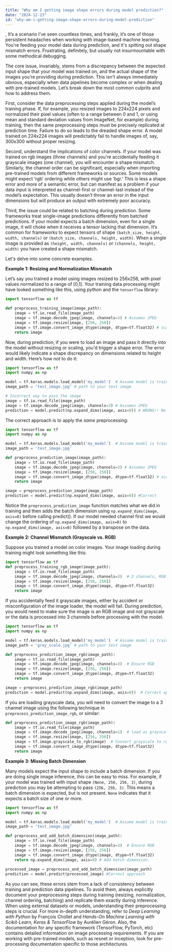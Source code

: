 ```yaml
---
title: "Why am I getting image shape errors during model prediction?"
date: "2024-12-23"
id: "why-am-i-getting-image-shape-errors-during-model-prediction"
---
```


,  It’s a scenario I’ve seen countless times, and frankly, it’s one of those persistent headaches when working with image-based machine learning. You're feeding your model data during prediction, and it's spitting out shape mismatch errors. Frustrating, definitely, but usually not insurmountable with some methodical debugging.

The core issue, invariably, stems from a discrepancy between the expected input shape that your model was trained on, and the actual shape of the images you’re providing during prediction. This isn't always immediately obvious, especially when data pipelines become complex or when dealing with pre-trained models. Let’s break down the most common culprits and how to address them.

First, consider the data preprocessing steps applied during the model’s training phase. If, for example, you resized images to 224x224 pixels and normalized their pixel values (often to a range between 0 and 1, or using mean and standard deviation values from ImageNet, for example) during training, then the same preprocessing steps must be precisely replicated at prediction time. Failure to do so leads to the dreaded shape error. A model trained on 224x224 images will predictably fail to handle images of, say, 300x300 without proper resizing.

Second, understand the implications of color channels. If your model was trained on rgb images (three channels) and you're accidentally feeding it grayscale images (one channel), you will encounter a shape mismatch. Similarly, the channel order can be significant, especially when importing pre-trained models from different frameworks or sources. Some models might expect ‘rgb’ ordering while others might use ‘bgr.’ This is less a shape error and more of a semantic error, but can manifest as a problem if your data input is interpreted as channel-first or channel-last instead of the model’s expectation. This usually doesn't throw an error in the input dimensions but will produce an output with extremely poor accuracy.

Third, the issue could be related to batching during prediction. Some frameworks treat single-image predictions differently from batched predictions. If your model expects a batch dimension, even for a single image, it will choke when it receives a tensor lacking that dimension. It’s common for frameworks to expect tensors of shape `(batch_size, height, width, channels)` or `(batch_size, channels, height, width)`. When a single image is provided as `(height, width, channels)` or `(channels, height, width)` you have created a shape mismatch.

Let's delve into some concrete examples.

**Example 1: Resizing and Normalization Mismatch**

Let’s say you trained a model using images resized to 256x256, with pixel values normalized to a range of [0,1]. Your training data processing might have looked something like this, using python and the `tensorflow` library:

```python
import tensorflow as tf

def preprocess_training_image(image_path):
    image = tf.io.read_file(image_path)
    image = tf.image.decode_jpeg(image, channels=3) # Assumes JPEG
    image = tf.image.resize(image, [256, 256])
    image = tf.image.convert_image_dtype(image, dtype=tf.float32) # scale to [0,1]
    return image
```

Now, during prediction, if you were to load an image and pass it directly into the model without resizing or scaling, you'd trigger a shape error. The error would likely indicate a shape discrepancy on dimensions related to height and width. Here’s how *not* to do it:

```python
import tensorflow as tf
import numpy as np

model = tf.keras.models.load_model('my_model')  # Assume model is trained
image_path = 'test_image.jpg' # path to your test image

# Incorrect way to pass the image
image = tf.io.read_file(image_path)
image = tf.image.decode_jpeg(image, channels=3) # Assumes JPEG
prediction = model.predict(np.expand_dims(image, axis=0)) # WRONG!! No resize.
```

The correct approach is to apply the *same* preprocessing:

```python
import tensorflow as tf
import numpy as np

model = tf.keras.models.load_model('my_model')  # Assume model is trained
image_path = 'test_image.jpg'

def preprocess_prediction_image(image_path):
    image = tf.io.read_file(image_path)
    image = tf.image.decode_jpeg(image, channels=3) # Assumes JPEG
    image = tf.image.resize(image, [256, 256])
    image = tf.image.convert_image_dtype(image, dtype=tf.float32) # scale to [0,1]
    return image

image = preprocess_prediction_image(image_path)
prediction = model.predict(np.expand_dims(image, axis=0)) #Correct
```

Notice the `preprocess_prediction_image` function matches what we did in training and then adds the batch dimension using `np.expand_dims(image, axis=0)` before calling predict(). If our model needed channel first we would change the ordering of `np.expand_dims(image, axis=0)` to `np.expand_dims(image, axis=0)` followed by a transpose on the data.

**Example 2: Channel Mismatch (Grayscale vs. RGB)**

Suppose you trained a model on color images. Your image loading during training might look something like this:

```python
import tensorflow as tf
def preprocess_training_rgb_image(image_path):
    image = tf.io.read_file(image_path)
    image = tf.image.decode_jpeg(image, channels=3)  # 3 channels, RGB
    image = tf.image.resize(image, [256, 256])
    image = tf.image.convert_image_dtype(image, dtype=tf.float32)
    return image
```

If you accidentally feed it grayscale images, either by accident or misconfiguration of the image loader, the model will fail. During prediction, you would need to make sure the image is an RGB image and not grayscale or the data is processed into 3 channels before processing with the model.

```python
import tensorflow as tf
import numpy as np

model = tf.keras.models.load_model('my_model')  # Assume model is trained
image_path = 'gray_scale.jpg' # path to your test image

def preprocess_prediction_image_rgb(image_path):
    image = tf.io.read_file(image_path)
    image = tf.image.decode_jpeg(image, channels=3)  # Ensure RGB
    image = tf.image.resize(image, [256, 256])
    image = tf.image.convert_image_dtype(image, dtype=tf.float32)
    return image

image = preprocess_prediction_image_rgb(image_path)
prediction = model.predict(np.expand_dims(image, axis=0))  # Correct approach
```
If you are loading grayscale data, you will need to convert the image to a 3 channel image using the following technique in `preprocess_prediction_image_rgb`, or similar:
```python
def preprocess_prediction_image_rgb(image_path):
    image = tf.io.read_file(image_path)
    image = tf.image.decode_jpeg(image, channels=1)  # load as grayscale
    image = tf.image.resize(image, [256, 256])
    image = tf.image.grayscale_to_rgb(image)  # Convert grayscale to rgb
    image = tf.image.convert_image_dtype(image, dtype=tf.float32)
    return image
```

**Example 3: Missing Batch Dimension**

Many models expect the input shape to include a batch dimension. If you are doing single image inference, this can be easy to miss. For example, if your model was trained with input shape `(None, 256, 256, 3)`, during prediction you may be attempting to pass `(256, 256, 3)`. This means a batch dimension is expected, but is not present. `None` indicates that it expects a batch size of one or more.

```python
import tensorflow as tf
import numpy as np

model = tf.keras.models.load_model('my_model')  # Assume model is trained
image_path = 'test_image.jpg'

def preprocess_and_add_batch_dimension(image_path):
    image = tf.io.read_file(image_path)
    image = tf.image.decode_jpeg(image, channels=3)  # Ensure RGB
    image = tf.image.resize(image, [256, 256])
    image = tf.image.convert_image_dtype(image, dtype=tf.float32)
    return np.expand_dims(image, axis=0) # Add batch dimension.
    
processed_image = preprocess_and_add_batch_dimension(image_path)
prediction = model.predict(processed_image) #Correct approach
```

As you can see, these errors stem from a lack of consistency between training and prediction data pipelines. To avoid them, always explicitly document your preprocessing steps during training (resizing, normalization, channel ordering, batching) and replicate them exactly during inference. When using external datasets or models, understanding their preprocessing steps is crucial. For more in-depth understanding, refer to *Deep Learning with Python* by François Chollet and *Hands-On Machine Learning with Scikit-Learn, Keras & TensorFlow* by Aurélien Géron. Also, the documentation for any specific framework (TensorFlow, PyTorch, etc) contains detailed information on image processing requirements. If you are working with pre-trained models, such as resnet or inception, look for pre-processing documentation specific to those architectures.
